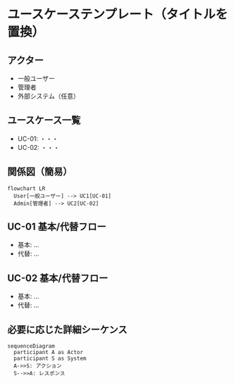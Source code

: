 # ユースケーステンプレート（タイトルを置換）

## アクター
- 一般ユーザー
- 管理者
- 外部システム（任意）

## ユースケース一覧
- UC-01: ・・・
- UC-02: ・・・

## 関係図（簡易）
```mermaid
flowchart LR
  User[一般ユーザー] --> UC1[UC-01]
  Admin[管理者] --> UC2[UC-02]
```

## UC-01 基本/代替フロー
- 基本: …
- 代替: …

## UC-02 基本/代替フロー
- 基本: …
- 代替: …

## 必要に応じた詳細シーケンス
```mermaid
sequenceDiagram
  participant A as Actor
  participant S as System
  A->>S: アクション
  S-->>A: レスポンス
```
